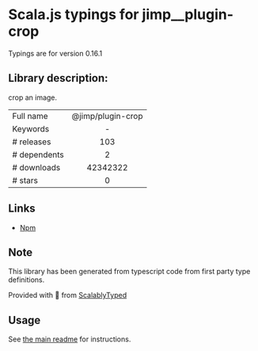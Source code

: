 
# Scala.js typings for jimp__plugin-crop

Typings are for version 0.16.1

## Library description:
crop an image.

|                    |                 |
| ------------------ | :-------------: |
| Full name          | @jimp/plugin-crop |
| Keywords           | - |
| # releases         | 103 |
| # dependents       | 2 |
| # downloads        | 42342322 |
| # stars            | 0 |

## Links
- [Npm](https://www.npmjs.com/package/%40jimp%2Fplugin-crop)
    


## Note
This library has been generated from typescript code from first party type definitions.

Provided with :purple_heart: from [ScalablyTyped](https://github.com/oyvindberg/ScalablyTyped)

## Usage
See [the main readme](../../readme.md) for instructions.


